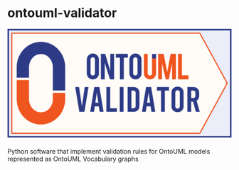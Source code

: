 # ontouml-validator

![ontouml-validator-logo](./resources/ontouml-validator-logo.png)

Python software that implement validation rules for OntoUML models represented as OntoUML Vocabulary graphs
